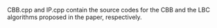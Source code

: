 CBB.cpp and IP.cpp contain the source codes for the CBB and the LBC algorithms proposed in the paper, respectively.
